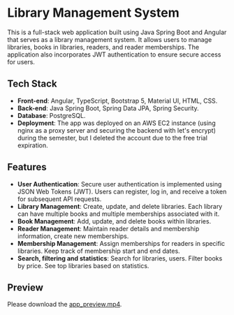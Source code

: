 
# Library Management System

This is a full-stack web application built using Java Spring Boot and Angular that serves as a library management system. It allows users to manage libraries, books in libraries, readers, and reader memberships. The application also incorporates JWT authentication to ensure secure access for users.

## Tech Stack

- **Front-end**: Angular, TypeScript, Bootstrap 5, Material UI, HTML, CSS.
- **Back-end**: Java Spring Boot, Spring Data JPA, Spring Security.
- **Database**: PostgreSQL.
- **Deployment**: The app was deployed on an AWS EC2 instance (using nginx as a proxy server and securing the backend with let's encrypt) during the semester, but I deleted the account due to the free trial expiration.


## Features

- **User Authentication**: Secure user authentication is implemented using JSON Web Tokens (JWT). Users can register, log in, and receive a token for subsequent API requests.
- **Library Management**: Create, update, and delete libraries. Each library can have multiple books and multiple memberships associated with it.
- **Book Management**: Add, update, and delete books within libraries.
- **Reader Management**: Maintain reader details and membership information, create new memberships.
- **Membership Management**: Assign memberships for readers in specific libraries. Keep track of membership start and end dates.
- **Search, filtering and statistics**: Search for libraries, users. Filter books by price. See top libraries based on statistics.

## Preview
Please download the [app_preview.mp4](https://github.com/razvanpetruta/UniversityProjects/blob/main/Year_2/Semester_4/Systems_For_Design_And_Implementation/app_preview.mp4).